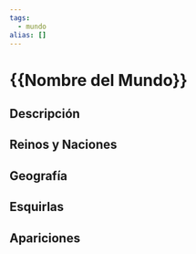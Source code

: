 ```yaml
---
tags:
  - mundo
alias: []
---
```


# {{Nombre del Mundo}}

## Descripción

## Reinos y Naciones

## Geografía

## Esquirlas

## Apariciones
